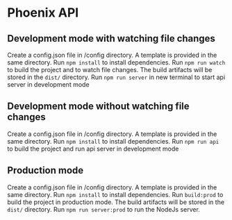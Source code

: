 # Phoenix API

## Development mode with watching file changes

Create a config.json file in /config directory. A template is provided in the same directory.
Run `npm install` to install dependencies.
Run `npm run watch` to build the project and to watch file changes. The build artifacts will be stored in the `dist/` directory.
Run `npm run server` in new terminal to start api server in development mode

## Development mode without watching file changes

Create a config.json file in /config directory. A template is provided in the same directory.
Run `npm install` to install dependencies.
Run `npm run api` to build the project and run api server in development mode

## Production mode

Create a config.json file in /config directory. A template is provided in the same directory.
Run `npm install` to install dependencies.
Run `build:prod` to build the project in production mode. The build artifacts will be stored in the `dist/` directory.
Run `npm run server:prod` to run the NodeJs server.

